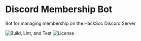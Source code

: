 # Discord Membership Bot

Bot for managing membership on the HackSoc Discord Server

![Build, Lint, and Test](https://github.com/HackSocNotts/discord-membership-bot/workflows/Build,%20Lint,%20and%20Test/badge.svg?event=push)
![License](https://img.shields.io/badge/license-MIT-green)

<!--[![Maintainability](https://api.codeclimate.com/v1/badges/<CHANGE>/maintainability)](https://codeclimate.com/repos/<CHANGE>/maintainability)
[![Test Coverage](https://api.codeclimate.com/v1/badges/<CHANGE>/test_coverage)](https://codeclimate.com/repos/<CHANGE>/test_coverage)-->
